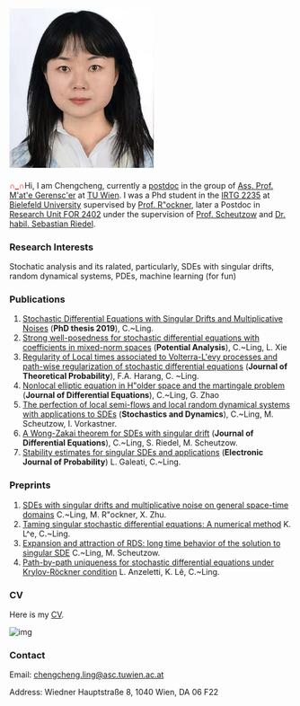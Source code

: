 

## ![Chengcheng Ling](picture_3.jpg)

 <font color=red>**∩_∩**</font>Hi,  I am Chengcheng,  currently a [postdoc](https://www.asc.tuwien.ac.at/?id=contact&name=gerencser) in the group of [Ass. Prof.  M\'at\'e Gerensc\'er](https://www.asc.tuwien.ac.at/gerencser/) at [TU Wien](https://www.asc.tuwien.ac.at/?id=analysis/people). I was a Phd student in the [IRTG 2235](https://irtg.math.uni-bielefeld.de/user/ling/start) at [Bielefeld University](https://www.uni-bielefeld.de/(en)/fakultaeten/mathematik/) supervised by [Prof.  R"ockner](https://ekvv.uni-bielefeld.de/pers_publ/publ/PersonDetail.jsp?personId=10585), later a Postdoc in [Research Unit FOR 2402](https://sites.google.com/site/researchunitfor2402/) under the supervision of [Prof. Scheutzow](https://page.math.tu-berlin.de/~scheutzow/) and [Dr. habil. Sebastian Riedel](https://www.analysis.uni-hannover.de/en/institute/people/sebastian-riedel/).

### Research Interests

Stochatic analysis and its ralated, particularly, SDEs with singular drifts, random dynamical systems, PDEs, machine learning (for fun)



### Publications

1. [Stochastic Differential Equations with Singular Drifts and Multiplicative Noises](https://pub.uni-bielefeld.de/record/2941478) (**PhD thesis 2019**), C.~Ling. 
2. [Strong well-posedness for stochastic differential equations with coefficients in mixed-norm spaces](https://link.springer.com/article/10.1007/s11118-021-09913-4) (**Potential Analysis**), C.~Ling, L. Xie 
3. [Regularity of Local times associated to Volterra-L\'evy processes and  path-wise regularization of stochastic differential equations](https://www.duo.uio.no/bitstream/handle/10852/88145/Harang-Ling2021_Article_RegularityOfLocalTimesAssociat.pdf?sequence=1) (**Journal of Theoretical Probability**), F.A. Harang, C. ~Ling.  
4. [Nonlocal elliptic equation in H\"older space and the martingale problem](https://www.sciencedirect.com/science/article/abs/pii/S0022039622000316) (**Journal of Differential Equations**), C.~Ling, G. Zhao 
5. [The perfection of local semi-flows and local random dynamical systems with applications to SDEs](https://www.worldscientific.com/doi/abs/10.1142/S021949372240010X?journalCode=sd) (**Stochastics and Dynamics**), C.~Ling, M. Scheutzow, I. Vorkastner. 
6. [A Wong-Zakai theorem for SDEs with singular drift](https://www.sciencedirect.com/science/article/pii/S0022039622002674?dgcid=coauthor) (**Journal of Differential Equations**), C.~Ling, S. Riedel, M. Scheutzow. 
7. [Stability estimates for singular SDEs and applications](https://arxiv.org/pdf/2208.03670.pdf) (**Electronic Journal of Probability**) L. Galeati, C.~Ling.

### Preprints

1. [SDEs with singular drifts and multiplicative noise on general space-time domains](https://arxiv.org/pdf/1910.03989.pdf.)  C.~Ling, M. R\"ockner, X. Zhu.
2. [Taming singular stochastic differential equations: A numerical method](https://arxiv.org/pdf/2110.01343.pdf) K. L^e, C.~Ling.
3. [Expansion and attraction of RDS:  long time behavior of the solution to singular SDE](https://arxiv.org/pdf/2211.14202.pdf)  C.~Ling, M. Scheutzow.
4. [Path-by-path uniqueness for stochastic differential equations under Krylov-Röckner condition](https://arxiv.org/pdf/2304.06802.pdf)  L. Anzeletti, K. Lê, C.~Ling.


###  CV
Here is my [CV](cv_CCL.pdf).

![img]([https://tenor.com/view/tom-and-jerry-gif-26736131](https://github.com/ChengchengL/chengcheng.github.io/blob/gh-pages/tom-and-jerry.gif))


###  Contact

Email: chengcheng.ling@asc.tuwien.ac.at

Address: Wiedner Hauptstraße 8, 1040 Wien,  DA 06 F22


